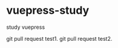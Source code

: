 <!--
 * @Description: Stay hungry，Stay foolish
 * @Author: Huccct
 * @Date: 2023-01-24 23:04:21
 * @LastEditors: Huccct
 * @LastEditTime: 2023-02-08 22:14:22
-->
# vuepress-study
study vuepress


git pull request test1.
git pull request test2.